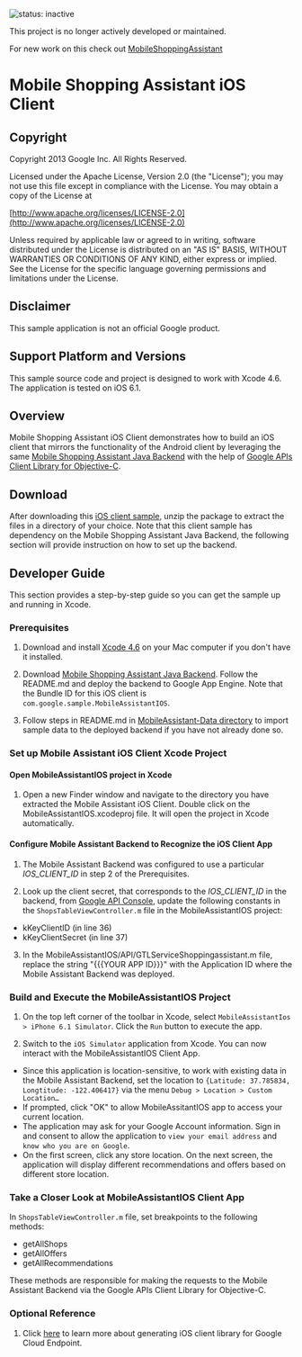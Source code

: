 ![status: inactive](https://img.shields.io/badge/status-inactive-red.svg)

This project is no longer actively developed or maintained.  

For new work on this check out [MobileShoppingAssistant](https://github.com/GoogleCloudPlatform/MobileShoppingAssistant-sample)

# Mobile Shopping Assistant iOS Client

## Copyright
Copyright 2013 Google Inc. All Rights Reserved.

Licensed under the Apache License, Version 2.0 (the "License"); you may not use this file except in compliance with the License. You may obtain a copy of the License at

[http://www.apache.org/licenses/LICENSE-2.0](http://www.apache.org/licenses/LICENSE-2.0)

Unless required by applicable law or agreed to in writing, software distributed under the License is distributed on an "AS IS" BASIS, WITHOUT WARRANTIES OR CONDITIONS OF ANY KIND, either express or implied. See the License for the specific language governing permissions and limitations under the License.

## Disclaimer
This sample application is not an official Google product.

## Support Platform and Versions
This sample source code and project is designed to work with Xcode 4.6.  The application is tested on iOS 6.1.

## Overview
Mobile Shopping Assistant iOS Client demonstrates how to build an iOS client that mirrors the functionality of the Android client by leveraging the same [Mobile Shopping Assistant Java Backend](https://github.com/GoogleCloudPlatform/solutions-mobile-shopping-assistant-backend-java) with the help of [Google APIs Client Library for Objective-C](https://code.google.com/p/google-api-objectivec-client).

## Download
After downloading this [iOS client sample](https://github.com/GoogleCloudPlatform/solutions-mobile-shopping-assistant-ios-client), unzip the package to extract the files in a directory of your choice.  Note that this client sample has dependency on the Mobile Shopping Assistant Java Backend, the following section will provide instruction on how to set up the backend.

## Developer Guide
This section provides a step-by-step guide so you can get the sample up and running in Xcode.

### Prerequisites
1. Download and install [Xcode 4.6](https://developer.apple.com/xcode/) on your Mac computer if you don't have it installed.

2. Download [Mobile Shopping Assistant Java Backend](https://github.com/GoogleCloudPlatform/solutions-mobile-shopping-assistant-backend-java).  Follow the README.md and deploy the backend to Google App Engine.  Note that the Bundle ID for this iOS client is `com.google.sample.MobileAssistantIOS`.

3. Follow steps in README.md in [MobileAssistant-Data directory](https://github.com/GoogleCloudPlatform/solutions-mobile-shopping-assistant-backend-java/tree/master/MobileAssistant-Data) to import sample data to the deployed backend if you have not already done so.

### Set up Mobile Assistant iOS Client Xcode Project

#### Open MobileAssistantIOS project in Xcode
1. Open a new Finder window and navigate to the directory you have extracted the Mobile Assistant iOS Client.  Double click on the MobileAssistantIOS.xcodeproj file. It will  open the project in Xcode automatically.

#### Configure Mobile Assistant Backend to Recognize the iOS Client App
1. The Mobile Assistant Backend was configured to use a particular *IOS_CLIENT_ID* in step 2 of the Prerequisites.

2. Look up the client secret, that corresponds to the *IOS_CLIENT_ID* in the backend, from [Google API Console](http://code.google.com/apis/console), update the following constants in the `ShopsTableViewController.m` file in the MobileAssistantIOS project:

  * kKeyClientID (in line 36)
  * kKeyClientSecret (in line 37)

3. In the MobileAssistantIOS/API/GTLServiceShoppingassistant.m file, replace the string "{{{YOUR APP ID}}}" with the Application ID where the Mobile Assistant Backend was deployed.

### Build and Execute the MobileAssistantIOS Project
1. On the top left corner of the toolbar in Xcode, select `MobileAssistantIos > iPhone 6.1 Simulator`.  Click the `Run` button to execute the app.

2. Switch to the `iOS Simulator` application from Xcode.  You can now interact with the MobileAssistantIOS Client App.

  * Since this application is location-sensitive, to work with existing data in the Mobile Assistant Backend, set the location to `{Latitude: 37.785834, Longtitude: -122.406417}` via the menu `Debug > Location > Custom Location…`
  * If prompted, click "OK" to allow MobileAssitantIOS app to access your current location.
  * The application may ask for your Google Account information. Sign in and consent to allow the application to `view your email address` and `know who you are on Google`.
  * On the first screen, click any store location.  On the next screen, the application will display different recommendations and offers based on different store location.

### Take a Closer Look at MobileAssistantIOS Client App
In `ShopsTableViewController.m` file, set breakpoints to the following methods:

* getAllShops
* getAllOffers
* getAllRecommendations

These methods are responsible for making the requests to the Mobile Assistant Backend via the Google APIs Client Library for Objective-C.

### Optional Reference
1. Click [here](https://developers.google.com/appengine/docs/java/endpoints/consume_ios#configuring-your-web-app) to learn more about generating iOS client library for Google Cloud Endpoint.
